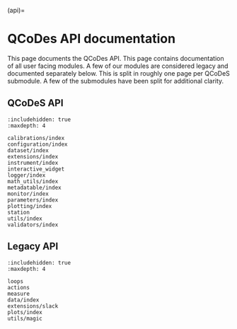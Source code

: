 (api)=

# QCoDes API documentation

This page documents the QCoDes API. This page contains documentation of all user facing modules.
A few of our modules are considered legacy and documented separately below.
This is split in roughly one page per QCoDeS submodule. A few of the submodules have been split for
additional clarity.

## QCoDeS API

```{toctree}
:includehidden: true
:maxdepth: 4

calibrations/index
configuration/index
dataset/index
extensions/index
instrument/index
interactive_widget
logger/index
math_utils/index
metadatable/index
monitor/index
parameters/index
plotting/index
station
utils/index
validators/index
```

## Legacy API

```{toctree}
:includehidden: true
:maxdepth: 4

loops
actions
measure
data/index
extensions/slack
plots/index
utils/magic
```
